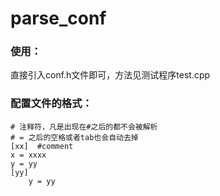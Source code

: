 ﻿parse_conf
==========

### 使用：
直接引入conf.h文件即可，方法见测试程序test.cpp

### 配置文件的格式：
```
# 注释符，凡是出现在#之后的都不会被解析
# = 之后的空格或者tab也会自动去掉
[xx]  #comment 
x = xxxx 
y = yy 
[yy] 
    y = yy
```
